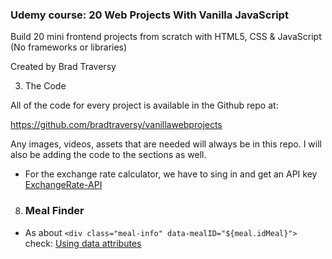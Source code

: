 ### Udemy course: 20 Web Projects With Vanilla JavaScript

Build 20 mini frontend projects from scratch with HTML5, CSS & JavaScript (No frameworks or libraries)

Created by Brad Traversy

3. The Code

All of the code for every project is available in the Github repo at:

https://github.com/bradtraversy/vanillawebprojects

Any images, videos, assets that are needed will always be in this repo. I will also be adding the code to the sections as well.

- For the exchange rate calculator, we have to sing in and get an API key [ExchangeRate-API](https://app.exchangerate-api.com/dashboard)

8. ### Meal Finder

- As about `<div class="meal-info" data-mealID="${meal.idMeal}">` check: [Using data attributes](https://developer.mozilla.org/en-US/docs/Learn/HTML/Howto/Use_data_attributes)
